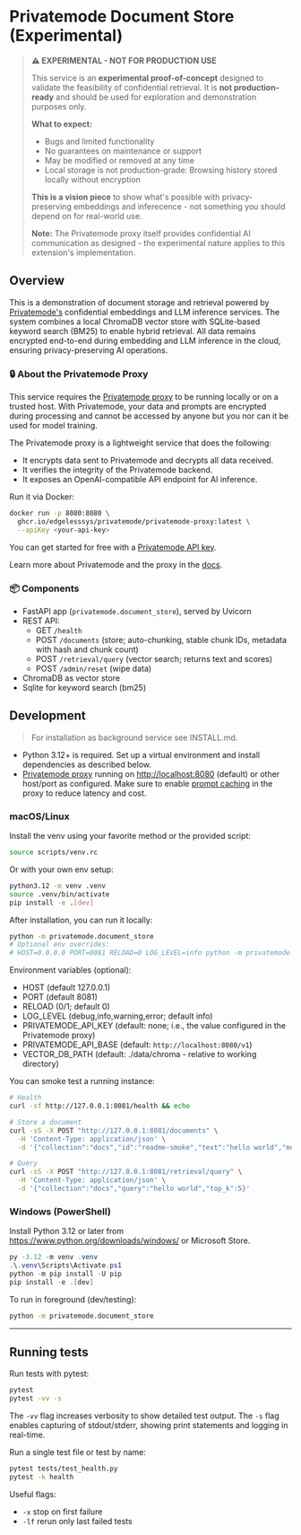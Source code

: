 # Privatemode Document Store (Experimental)

> **⚠️ EXPERIMENTAL - NOT FOR PRODUCTION USE**
>
> This service is an **experimental proof-of-concept** designed to validate the feasibility of confidential retrieval. It is **not production-ready** and should be used for exploration and demonstration purposes only.
>
> **What to expect:**
> - Bugs and limited functionality
> - No guarantees on maintenance or support
> - May be modified or removed at any time
> - Local storage is not production-grade: Browsing history stored locally without encryption
>
> **This is a vision piece** to show what's possible with privacy-preserving embeddings and inferecence - not something you should depend on for real-world use.
>
> **Note:** The Privatemode proxy itself provides confidential AI communication as designed - the experimental nature applies to this extension's implementation.

## Overview

This is a demonstration of document storage and retrieval powered by [Privatemode's](https://www.privatemode.ai) confidential embeddings and LLM inference services. The system combines a local ChromaDB vector store with SQLite-based keyword search (BM25) to enable hybrid retrieval. All data remains encrypted end-to-end during embedding and LLM inference in the cloud, ensuring privacy-preserving AI operations.

### 🔒 About the Privatemode Proxy

This service requires the [Privatemode proxy](https://docs.privatemode.ai/quickstart) to be running locally or on a trusted host. With Privatemode, your data and prompts are encrypted during processing and cannot be accessed by anyone but you nor can it be used for model training.

The Privatemode proxy is a lightweight service that does the following:

- It encrypts data sent to Privatemode and decrypts all data received.
- It verifies the integrity of the Privatemode backend.
- It exposes an OpenAI-compatible API endpoint for AI inference.

Run it via Docker:

```bash
docker run -p 8080:8080 \
  ghcr.io/edgelesssys/privatemode/privatemode-proxy:latest \
  --apiKey <your-api-key>
```

You can get started for free with a [Privatemode API key](https://www.privatemode.ai/pricing).

Learn more about Privatemode and the proxy in the [docs](https://docs.privatemode.ai/quickstart).

### 📦 Components
- FastAPI app (`privatemode.document_store`), served by Uvicorn
- REST API:
  - GET `/health`
  - POST `/documents` (store; auto-chunking, stable chunk IDs, metadata with hash and chunk count)
  - POST `/retrieval/query` (vector search; returns text and scores)
  - POST `/admin/reset` (wipe data)
- ChromaDB as vector store
- Sqlite for keyword search (bm25)

## Development

> For installation as background service see INSTALL.md.

- Python 3.12+ is required. Set up a virtual environment and install dependencies as described below.
- [Privatemode proxy](https://docs.privatemode.ai/guides/proxy-configuration) running on <http://localhost:8080> (default) or other host/port as configured. Make sure to enable [prompt caching](https://docs.privatemode.ai/guides/proxy-configuration#prompt-caching) in the proxy to reduce latency and cost.

### macOS/Linux

Install the venv using your favorite method or the provided script:

```bash
source scripts/venv.rc
```

Or with your own env setup:

```bash
python3.12 -m venv .venv
source .venv/bin/activate
pip install -e .[dev]
```

After installation, you can run it locally:

```bash
python -m privatemode.document_store
# Optional env overrides:
# HOST=0.0.0.0 PORT=8081 RELOAD=0 LOG_LEVEL=info python -m privatemode.document_store
```

Environment variables (optional):

- HOST (default 127.0.0.1)
- PORT (default 8081)
- RELOAD (0/1; default 0)
- LOG_LEVEL (debug,info,warning,error; default info)
- PRIVATEMODE_API_KEY (default: none; i.e., the value configured in the Privatemode proxy)
- PRIVATEMODE_API_BASE (default: `http://localhost:8080/v1`)
- VECTOR_DB_PATH (default: ./data/chroma - relative to working directory)

You can smoke test a running instance:

```bash
# Health
curl -sf http://127.0.0.1:8081/health && echo

# Store a document
curl -sS -X POST "http://127.0.0.1:8081/documents" \
  -H 'Content-Type: application/json' \
  -d '{"collection":"docs","id":"readme-smoke","text":"hello world","metadata":{}}'

# Query
curl -sS -X POST "http://127.0.0.1:8081/retrieval/query" \
  -H 'Content-Type: application/json' \
  -d '{"collection":"docs","query":"hello world","top_k":5}'
```

### Windows (PowerShell)

Install Python 3.12 or later from https://www.python.org/downloads/windows/ or Microsoft Store.

```powershell
py -3.12 -m venv .venv
.\.venv\Scripts\Activate.ps1
python -m pip install -U pip
pip install -e .[dev]
```

To run in foreground (dev/testing):

```bash
python -m privatemode.document_store
```

---

## Running tests

Run tests with pytest:

```bash
pytest
pytest -vv -s
```

The `-vv` flag increases verbosity to show detailed test output.
The `-s` flag enables capturing of stdout/stderr, showing print statements and logging in real-time.

Run a single test file or test by name:

```bash
pytest tests/test_health.py
pytest -k health
```

Useful flags:

- `-x` stop on first failure
- `-lf` rerun only last failed tests
